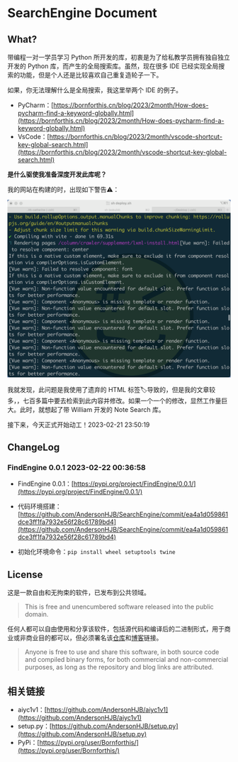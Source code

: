 # SearchEngine Document

## What?

带编程一对一学员学习 Python 所开发的库，初衷是为了给私教学员拥有独自独立开发的 Python 库，而产生的全局搜索库。虽然，现在很多 IDE 已经实现全局搜索的功能，但是个人还是比较喜欢自己重复造轮子一下。

如果，你无法理解什么是全局搜索，我这里举两个 IDE 的例子。

- PyCharm：[https://bornforthis.cn/blog/2023/2month/How-does-pycharm-find-a-keyword-globally.html](https://bornforthis.cn/blog/2023/2month/How-does-pycharm-find-a-keyword-globally.html)
- VsCode：[https://bornforthis.cn/blog/2023/2month/vscode-shortcut-key-global-search.html](https://bornforthis.cn/blog/2023/2month/vscode-shortcut-key-global-search.html)

**是什么驱使我准备深度开发此库呢？**

我的网站在构建的时，出现如下警告⚠️：

![Snipaste_2023-02-20_20-35-00](https://raw.githubusercontent.com/AndersonHJB/SearchEngine/main/README.assets/Snipaste_2023-02-20_20-35-00.png)

我就发现，此问题是我使用了遗弃的 HTML 标签🏷️导致的，但是我的文章较多，，七百多篇中要去检索到此内容并修改。如果一个一个的修改，显然工作量巨大。此时，就想起了带 William 开发的 Note Search 库。

接下来，今天正式开始动工！2023-02-21 23:50:19



## ChangeLog

### FindEngine 0.0.1 2023-02-22 00:36:58

- FindEngine 0.0.1：[https://pypi.org/project/FindEngine/0.0.1/](https://pypi.org/project/FindEngine/0.0.1/)

- 代码环境搭建：[https://github.com/AndersonHJB/SearchEngine/commit/ea4a1d059861dce3ff1fa7932e56f28c61789bd4](https://github.com/AndersonHJB/SearchEngine/commit/ea4a1d059861dce3ff1fa7932e56f28c61789bd4)

- 初始化环境命令：`pip install wheel setuptools twine`









## License

这是一款自由和无拘束的软件，已发布到公共领域。

> This is free and unencumbered software released into the public domain.

任何人都可以自由使用和分享该软件，包括源代码和编译后的二进制形式，用于商业或非商业目的都可以，但必须署名该[仓库][仓库]和[博客][blog]链接。

> Anyone is free to use and share this software, in both source code and compiled binary forms, for both commercial and non-commercial purposes, as long as the repository and blog links are attributed.



## 相关链接

- aiyc1v1：[https://github.com/AndersonHJB/aiyc1v1](https://github.com/AndersonHJB/aiyc1v1)
- setup.py：[https://github.com/AndersonHJB/setup.py](https://github.com/AndersonHJB/setup.py)
- PyPi：[https://pypi.org/user/Bornforthis/](https://pypi.org/user/Bornforthis/)





[仓库]:https://github.com/AndersonHJB/SearchEngine
[blog]:https://bornforthis.cn


